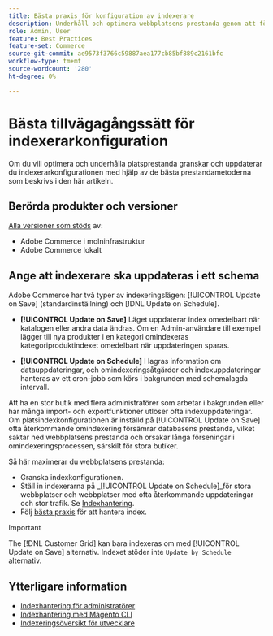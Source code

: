 ```yaml
---
title: Bästa praxis för konfiguration av indexerare
description: Underhåll och optimera webbplatsens prestanda genom att följa vedertagna standarder för indexerarkonfiguration.
role: Admin, User
feature: Best Practices
feature-set: Commerce
source-git-commit: ae9573f3766c59887aea177cb85bf889c2161bfc
workflow-type: tm+mt
source-wordcount: '280'
ht-degree: 0%

---
```



# Bästa tillvägagångssätt för indexerarkonfiguration

Om du vill optimera och underhålla platsprestanda granskar och uppdaterar du indexerarkonfigurationen med hjälp av de bästa prestandametoderna som beskrivs i den här artikeln.

## Berörda produkter och versioner

[Alla versioner som stöds](../../../release/versions.md) av:

- Adobe Commerce i molninfrastruktur
- Adobe Commerce lokalt

## Ange att indexerare ska uppdateras i ett schema

Adobe Commerce har två typer av indexeringslägen: [!UICONTROL Update on Save] (standardinställning) och [!DNL Update on Schedule].

- **[!UICONTROL Update on Save]** Läget uppdaterar index omedelbart när katalogen eller andra data ändras. Om en Admin-användare till exempel lägger till nya produkter i en kategori omindexeras kategoriproduktindexet omedelbart när uppdateringen sparas.

- **[!UICONTROL Update on Schedule]** I lagras information om datauppdateringar, och omindexeringsåtgärder och indexuppdateringar hanteras av ett cron-jobb som körs i bakgrunden med schemalagda intervall.

Att ha en stor butik med flera administratörer som arbetar i bakgrunden eller har många import- och exportfunktioner utlöser ofta indexuppdateringar. Om platsindexkonfigurationen är inställd på [!UICONTROL Update on Save] ofta återkommande omindexering försämrar databasens prestanda, vilket saktar ned webbplatsens prestanda och orsakar långa förseningar i omindexeringsprocessen, särskilt för stora butiker.

Så här maximerar du webbplatsens prestanda:

- Granska indexkonfigurationen.
- Ställ in indexerarna på _[!UICONTROL Update on Schedule]_för stora webbplatser och webbplatser med ofta återkommande uppdateringar och stor trafik. Se [Indexhantering](https://docs.magento.com/user-guide/system/index-management.html#change-the-index-mode).
- Följ [bästa praxis](../../../performance/configuration.md) för att hantera index.

>[!IMPORTANT]
>
>The [!DNL Customer Grid] kan bara indexeras om med [!UICONTROL Update on Save] alternativ. Indexet stöder inte `Update by Schedule` alternativ.

## Ytterligare information

- [Indexhantering för administratörer](../../../configuration/cli/manage-indexers.md#configure-indexers)
- [Indexhantering med Magento CLI](https://experienceleague.adobe.com/docs/commerce-operations/configuration-guide/cli/manage-indexers.html)
- [Indexeringsöversikt för utvecklare](https://developer.adobe.com/commerce/php/development/components/indexing/)
